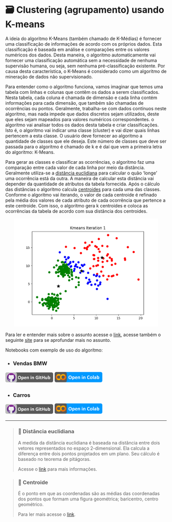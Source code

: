 # 🗃 Clustering (agrupamento) usando K-means

A ideia do algoritmo K-Means (também chamado de K-Médias) é fornecer uma classificação de informações de acordo com os próprios dados. Esta classificação é baseada em análise e comparações entre os valores numéricos dos dados. Desta maneira, o algoritmo automaticamente vai fornecer uma classificação automática sem a necessidade de nenhuma supervisão humana, ou seja, sem nenhuma pré-classificação existente. Por causa desta característica, o K-Means é considerado como um algoritmo de mineração de dados não supervisionado.

Para entender como o algoritmo funciona, vamos imaginar que temos uma tabela com linhas e colunas que contêm os dados a serem classificados. Nesta tabela, cada coluna é chamada de dimensão e cada linha contém informações para cada dimensão, que também são chamadas de ocorrências ou pontos. Geralmente, trabalha-se com dados contínuos neste algoritmo, mas nada impede que dados discretos sejam utilizados, deste que eles sejam mapeados para valores numéricos correspondentes.
o algoritmo vai analisar todos os dados desta tabela e criar classificações. Isto é, o algoritmo vai indicar uma classe (cluster) e vai dizer quais linhas pertencem a esta classe. O usuário deve fornecer ao algoritmo a quantidade de classes que ele deseja. Este número de classes que deve ser passada para o algoritmo é chamado de k e é daí que vem a primeira letra do algoritmo: K-Means.

Para gerar as classes e classificar as ocorrências, o algoritmo faz uma comparação entre cada valor de cada linha por meio da distância. Geralmente utiliza-se a [distância euclidiana](#euclidiana) para calcular o quão ‘longe’ uma ocorrência está da outra. A maneira de calcular esta distância vai depender da quantidade de atributos da tabela fornecida. Após o cálculo das distâncias o algoritmo calcula [centroides](#centroide) para cada uma das classes. Conforme o algoritmo vai iterando, o valor de cada centroide é refinado pela média dos valores de cada atributo de cada ocorrência que pertence a este centroide. Com isso, o algoritmo gera k centroides e coloca as ocorrências da tabela de acordo com sua distância dos centroides.

<p align='center'>
  <img src='https://raw.githubusercontent.com/JenniferDominique/machine-learning/main/img/Kmeans%20Iteration.gif' width=450>
</p>

Para ler e entender mais sobre o assunto acesse o [link](https://www.devmedia.com.br/data-mining-na-pratica-algoritmo-k-means/4584), acesse também o seguinte [site](https://aprenderdatascience.com/k-means-clustering-agrupamento-k-means/) para se aprofundar mais no assunto.


Notebooks com exemplo de uso do algorítmo:

* ### Vendas BMW

[<img title='Open in GitHub' width=150 src='https://raw.githubusercontent.com/JenniferDominique/machine-learning/main/img/Button-Open_in_GitHub.png'>](https://github.com/JenniferDominique/machine-learning/blob/main/clustering/vendas_BMW.ipynb)
[<img title="Open in Colab" width=150 src="https://raw.githubusercontent.com/JenniferDominique/machine-learning/main/img/Button-Open_in_Colab.png">](https://colab.research.google.com/drive/199ooIDvkottBvOqTlSt8zlNqG5lL4o3X?usp=sharing)

* ### Carros

[<img title='Open in GitHub' width=150 src='https://raw.githubusercontent.com/JenniferDominique/machine-learning/main/img/Button-Open_in_GitHub.png'>](https://github.com/JenniferDominique/machine-learning/blob/main/clustering/cars.ipynb)
[<img title="Open in Colab" width=150 src="https://raw.githubusercontent.com/JenniferDominique/machine-learning/main/img/Button-Open_in_Colab.png">](https://colab.research.google.com/drive/1mXFBASbqyP1Wi-OjtKMqBCL964fQaN65?usp=sharing)


---

<div id='euclidiana'/>

>### 📖 Distância euclidiana
>A medida da distância euclidiana é baseada na distância entre dois vetores representados no espaço 2-dimensional. 
>Ela calcula a diferença entre dois pontos projetados em um plano. Seu cálculo é baseado no teorema de pitágoras.
>
>Acesse o [link](http://www.augustobaffa.pro.br/wiki/Dist%C3%A2ncia_Euclidiana) para mais informações.

<div id='centroide'/>
         
>### 📖 Centroide
>É o ponto em que as coordenadas são as médias das coordenadas dos pontos que formam uma figura geométrica; baricentro, centro geométrico.
>
>Para ler mais acesse o [link](https://educalingo.com/pt/dic-pt/centroide).
